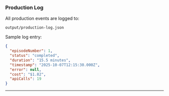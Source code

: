 ### Production Log

All production events are logged to:

```
output/production-log.json
```

Sample log entry:

```json
{
  "episodeNumber": 1,
  "status": "completed",
  "duration": "15.5 minutes",
  "timestamp": "2025-10-07T12:15:30.000Z",
  "error": null,
  "cost": "$1.82",
  "apiCalls": 19
}
```

---
